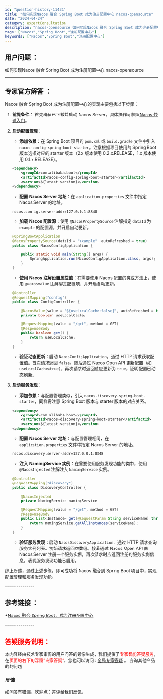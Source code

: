 ```yaml
---
id: "question-history-11431"
title: "如何实现Nacos 融合 Spring Boot 成为注册配置中心 nacos-opensource"
date: "2024-04-24"
category: expertConsultation
description: "nacos-opensource 如何实现Nacos 融合 Spring Boot 成为注册配置中心"
tags: ["Nacos","Spring Boot","注册配置中心"]
keywords: ["Nacos","Spring Boot","注册配置中心"]
---
```


## 用户问题 ： 
 如何实现Nacos 融合 Spring Boot 成为注册配置中心 nacos-opensource 

---------------
## 专家官方解答 ：

Nacos 融合 Spring Boot 成为注册配置中心的实现主要包括以下步骤：

1. **前提条件**：
   首先确保已下载并启动 Nacos Server。具体操作可参照[Nacos 快速入门](../quickstart/quick-start.md)。

2. **启动配置管理**：
   - **添加依赖**：在 Spring Boot 项目的 `pom.xml` 或 `build.gradle` 文件中引入 `nacos-config-spring-boot-starter`。注意根据项目使用的 Spring Boot 版本选择对应的 starter 版本（2.x 版本使用 0.2.x.RELEASE，1.x 版本使用 0.1.x.RELEASE）。

   ```xml
   <dependency>
       <groupId>com.alibaba.boot</groupId>
       <artifactId>nacos-config-spring-boot-starter</artifactId>
       <version>${latest.version}</version>
   </dependency>
   ```

   - **配置 Nacos Server 地址**：在 `application.properties` 文件中指定 Nacos Server 的地址。

   ```
   nacos.config.server-addr=127.0.0.1:8848
   ```

   - **加载 Nacos 配置源**：使用 `@NacosPropertySource` 注解指定 `dataId` 为 `example` 的配置源，并开启自动更新。

   ```java
   @SpringBootApplication
   @NacosPropertySource(dataId = "example", autoRefreshed = true)
   public class NacosConfigApplication {
   
       public static void main(String[] args) {
           SpringApplication.run(NacosConfigApplication.class, args);
       }
   }
   ```

   - **使用 Nacos 注解设置属性值**：在需要使用 Nacos 配置的类或方法上，使用 `@NacosValue` 注解绑定配置项，并开启自动更新。

   ```java
   @Controller
   @RequestMapping("config")
   public class ConfigController {
   
       @NacosValue(value = "${useLocalCache:false}", autoRefreshed = true)
       private boolean useLocalCache;
   
       @RequestMapping(value = "/get", method = GET)
       @ResponseBody
       public boolean get() {
           return useLocalCache;
       }
   }
   ```

   - **验证动态更新**：启动 `NacosConfigApplication`，通过 HTTP 请求获取配置值。首次请求返回 `false`。随后通过 Nacos Open API 更新配置（如 `useLocalCache=true`），再次请求时返回值应更新为 `true`，证明配置已动态刷新。

3. **启动服务发现**：
   - **添加依赖**：与配置管理类似，引入 `nacos-discovery-spring-boot-starter`，同样需注意 Spring Boot 版本与 starter 版本的对应关系。

   ```xml
   <dependency>
       <groupId>com.alibaba.boot</groupId>
       <artifactId>nacos-discovery-spring-boot-starter</artifactId>
       <version>${latest.version}</version>
   </dependency>
   ```

   - **配置 Nacos Server 地址**：与配置管理相同，在 `application.properties` 文件中指定 Nacos Server 的地址。

   ```
   nacos.discovery.server-addr=127.0.0.1:8848
   ```

   - **注入 NamingService 实例**：在需要使用服务发现功能的类中，使用 `@NacosInjected` 注解注入 `NamingService` 实例。

   ```java
   @Controller
   @RequestMapping("discovery")
   public class DiscoveryController {
   
       @NacosInjected
       private NamingService namingService;
   
       @RequestMapping(value = "/get", method = GET)
       @ResponseBody
       public List<Instance> get(@RequestParam String serviceName) throws NacosException {
           return namingService.getAllInstances(serviceName);
       }
   }
   ```

   - **验证服务发现**：启动 `NacosDiscoveryApplication`，通过 HTTP 请求查询服务实例列表。初始请求返回空数组。接着通过 Nacos Open API 向 Nacos Server 注册一个服务实例，再次请求时应返回注册的服务实例信息，表明服务发现功能已启用。

综上所述，通过上述步骤，即可成功将 Nacos 融合到 Spring Boot 项目中，实现配置管理和服务发现功能。


<font color="#949494">---------------</font> 


## 参考链接 ：

*[Nacos 融合 Spring Boot，成为注册配置中心](https://nacos.io/docs/latest/ecology/use-nacos-with-spring-boot)


 <font color="#949494">---------------</font> 
 


## <font color="#FF0000">答疑服务说明：</font> 

本内容经由技术专家审阅的用户问答的镜像生成，我们提供了<font color="#FF0000">专家智能答疑服务</font>，在<font color="#FF0000">页面的右下的浮窗”专家答疑“</font>。您也可以访问 : [全局专家答疑](https://opensource.alibaba.com/chatBot) 。 咨询其他产品的的问题

### 反馈
如问答有错漏，欢迎点：[差评](https://ai.nacos.io/user/feedbackByEnhancerGradePOJOID?enhancerGradePOJOId=11717)给我们反馈。
